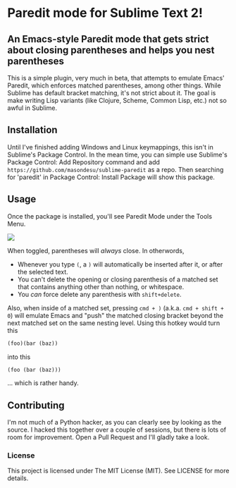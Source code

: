 # Paredit mode for Sublime Text 2!
## An Emacs-style Paredit mode that gets strict about closing parentheses and helps you nest parentheses

This is a simple plugin, very much in beta, that attempts to emulate Emacs' Paredit, which enforces matched parentheses, among other things. While Sublime has default bracket matching, it's not strict about it. The goal is make writing Lisp variants (like Clojure, Scheme, Common Lisp, etc.) not so awful in Sublime.

## Installation
Until I've finished adding Windows and Linux keymappings, this isn't in Sublime's Package Control. In the mean time, you can simple use Sublime's Package Control: Add Repository command and add `https://github.com/masondesu/sublime-paredit` as a repo. Then searching for 'paredit' in Package Control: Install Package will show this package.

## Usage
Once the package is installed, you'll see Paredit Mode under the Tools Menu. 

![](http://f.cl.ly/items/3N3g0a140k2F2Y302Q34/1o.png)

When toggled, parentheses will *always* close. In otherwords,
* Whenever you type `(`, a `)` will automatically be inserted after it, or after the selected text.
* You can't delete the opening or closing parenthesis of a matched set that contains anything other than nothing, or whitespace.
* You *can* force delete any parenthesis with `shift+delete`.

Also, when inside of a matched set, pressing `cmd + )` (a.k.a. `cmd + shift + 0`) will emulate Emacs and "push" the matched closing bracket beyond the next matched set on the same nesting level. Using this hotkey would turn this

```scheme
(foo)(bar (baz))
```
into this
```scheme
(foo (bar (baz)))
```

... which is rather handy.

## Contributing
I'm not much of a Python hacker, as you can clearly see by looking as the source. I hacked this together over a couple of sessions, but there is lots of room for improvement. Open a Pull Request and I'll gladly take a look.

### License
This project is licensed under The MIT License (MIT). See LICENSE for more details.
